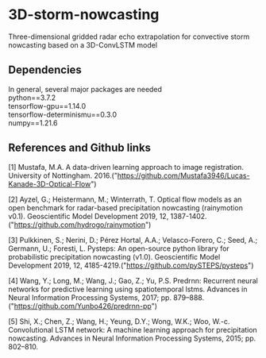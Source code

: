 # 3D-storm-nowcasting
Three-dimensional gridded radar echo extrapolation for convective storm nowcasting based on a 3D-ConvLSTM model

## Dependencies
In general, several major packages are needed\
python==3.7.2\
tensorflow-gpu==1.14.0\
tensorflow-determinismu==0.3.0\
numpy==1.21.6

## References and Github links
[1] Mustafa, M.A. A data-driven learning approach to image registration. University of Nottingham. 2016.("https://github.com/Mustafa3946/Lucas-Kanade-3D-Optical-Flow")

[2] Ayzel, G.; Heistermann, M.; Winterrath, T. Optical flow models as an open benchmark for radar-based precipitation nowcasting (rainymotion v0.1). Geoscientific Model Development 2019, 12, 1387-1402.("https://github.com/hydrogo/rainymotion")

[3] Pulkkinen, S.; Nerini, D.; Pérez Hortal, A.A.; Velasco-Forero, C.; Seed, A.; Germann, U.; Foresti, L. Pysteps: An open-source python library for probabilistic precipitation nowcasting (v1.0). Geoscientific Model Development 2019, 12, 4185-4219.("https://github.com/pySTEPS/pysteps")

[4] Wang, Y.; Long, M.; Wang, J.; Gao, Z.; Yu, P.S. Predrnn: Recurrent neural networks for predictive learning using spatiotemporal lstms. Advances in Neural Information Processing Systems, 2017; pp. 879–888.("https://github.com/Yunbo426/predrnn-pp")

[5] Shi, X.; Chen, Z.; Wang, H.; Yeung, D.Y.; Wong, W.K.; Woo, W.-c. Convolutional LSTM network: A machine learning approach for precipitation nowcasting. Advances in Neural Information Processing Systems, 2015; pp. 802–810.
